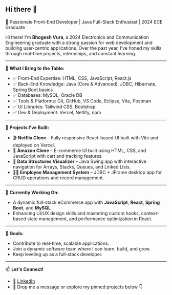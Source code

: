 ## Hi there 👋


🚀 Passionate Front-End Developer | Java Full-Stack Enthusiast | 2024 ECE Graduate  

Hi there! I'm **Bhogesh Vura**, a 2024 Electronics and Communication Engineering graduate with a strong passion for web development and building user-centric applications. Over the past year, I’ve honed my skills through real-time projects, internships, and constant learning.

---

🧠 **What I Bring to the Table:**

- ✅ Front-End Expertise: HTML, CSS, JavaScript, React.js
- ✅ Back-End Knowledge: Java (Core & Advanced), JDBC, Hibernate, Spring Boot basics
- ✅ Databases: MySQL, Oracle DB
- ✅ Tools & Platforms: Git, GitHub, VS Code, Eclipse, Vite, Postman
- ✅ UI Libraries: Tailwind CSS, Bootstrap
- ✅ Dev & Deployment: Vercel, Netlify, npm

---

📂 **Projects I've Built:**
- 🎬 **Netflix Clone** – Fully responsive React-based UI built with Vite and deployed on Vercel.
- 🛒 **Amazon Clone** – E-commerce UI built using HTML, CSS, and JavaScript with cart and tracking features.
- 🧮 **Data Structures Visualizer** – Java Swing app with interactive navigation for Arrays, Stacks, Queues, and Linked Lists.
- 👨‍💼 **Employee Management System** – JDBC + JFrame desktop app for CRUD operations and record management.

---

🎯 **Currently Working On:**
- A dynamic full-stack eCommerce app with **JavaScript**, **React**, **Spring Boot**, and **MySQL**
- Enhancing UI/UX design skills and mastering custom hooks, context-based state management, and performance optimization in React.

---

📌 **Goals:**
- Contribute to real-time, scalable applications.
- Join a dynamic software team where I can learn, build, and grow.
- Keep leveling up as a full-stack developer.

---

📫 **Let's Connect!**
- 💼 [LinkedIn](https://www.linkedin.com/in/bhogesh-vura/)
- 📩 Drop me a message or explore my pinned projects below 👇

